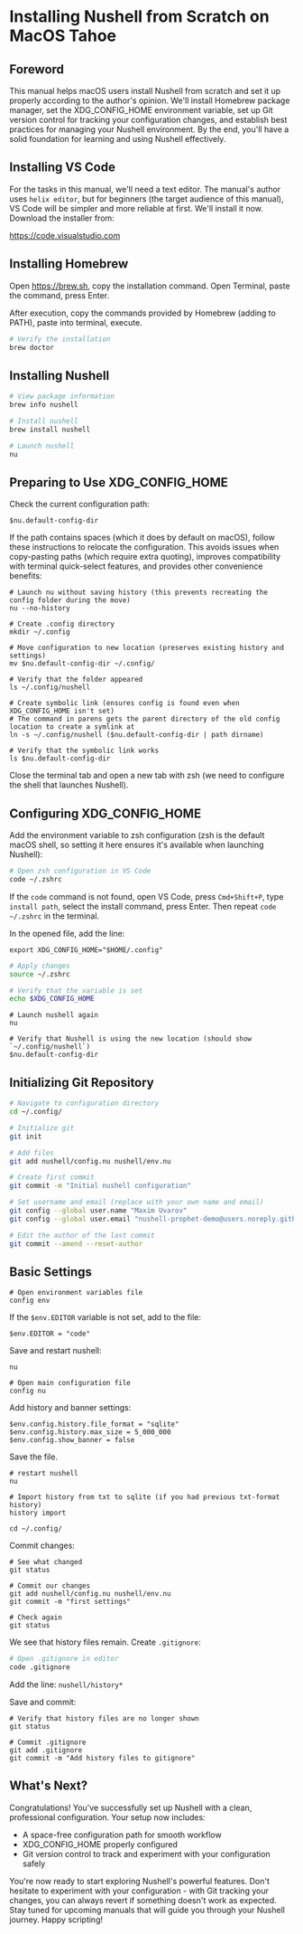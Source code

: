 # Installing Nushell from Scratch on MacOS Tahoe

## Foreword

This manual helps macOS users install Nushell from scratch and set it up properly according to the author's opinion. We'll install Homebrew package manager, set the XDG_CONFIG_HOME environment variable, set up Git version control for tracking your configuration changes, and establish best practices for managing your Nushell environment. By the end, you'll have a solid foundation for learning and using Nushell effectively.

## Installing VS Code

For the tasks in this manual, we'll need a text editor. The manual's author uses `helix editor`, but for beginners (the target audience of this manual), VS Code will be simpler and more reliable at first. We'll install it now. Download the installer from:

https://code.visualstudio.com

## Installing Homebrew

Open https://brew.sh, copy the installation command.
Open Terminal, paste the command, press Enter.

After execution, copy the commands provided by Homebrew (adding to PATH), paste into terminal, execute.

```bash
# Verify the installation
brew doctor
```

## Installing Nushell

```bash
# View package information
brew info nushell

# Install nushell
brew install nushell

# Launch nushell
nu
```

## Preparing to Use XDG_CONFIG_HOME

Check the current configuration path:

```nu
$nu.default-config-dir
```

If the path contains spaces (which it does by default on macOS), follow these instructions to relocate the configuration. This avoids issues when copy-pasting paths (which require extra quoting), improves compatibility with terminal quick-select features, and provides other convenience benefits:

```nu
# Launch nu without saving history (this prevents recreating the config folder during the move)
nu --no-history

# Create .config directory
mkdir ~/.config

# Move configuration to new location (preserves existing history and settings)
mv $nu.default-config-dir ~/.config/

# Verify that the folder appeared
ls ~/.config/nushell

# Create symbolic link (ensures config is found even when XDG_CONFIG_HOME isn't set)
# The command in parens gets the parent directory of the old config location to create a symlink at
ln -s ~/.config/nushell ($nu.default-config-dir | path dirname)

# Verify that the symbolic link works
ls $nu.default-config-dir
```

Close the terminal tab and open a new tab with zsh (we need to configure the shell that launches Nushell).

## Configuring XDG_CONFIG_HOME

Add the environment variable to zsh configuration (zsh is the default macOS shell, so setting it here ensures it's available when launching Nushell):

```bash
# Open zsh configuration in VS Code
code ~/.zshrc
```

If the `code` command is not found, open VS Code, press `Cmd+Shift+P`, type `install path`, select the install command, press Enter. Then repeat `code ~/.zshrc` in the terminal.

In the opened file, add the line:

`export XDG_CONFIG_HOME="$HOME/.config"`

```bash
# Apply changes
source ~/.zshrc

# Verify that the variable is set
echo $XDG_CONFIG_HOME
```

```nu
# Launch nushell again
nu

# Verify that Nushell is using the new location (should show `~/.config/nushell`)
$nu.default-config-dir
```

## Initializing Git Repository

```bash
# Navigate to configuration directory
cd ~/.config/

# Initialize git
git init

# Add files
git add nushell/config.nu nushell/env.nu

# Create first commit
git commit -m "Initial nushell configuration"

# Set username and email (replace with your own name and email)
git config --global user.name "Maxim Uvarov"
git config --global user.email "nushell-prophet-demo@users.noreply.github.com"

# Edit the author of the last commit
git commit --amend --reset-author
```

## Basic Settings

```nu
# Open environment variables file
config env
```

If the `$env.EDITOR` variable is not set, add to the file:

`$env.EDITOR = "code"`

Save and restart nushell:

```nu
nu

# Open main configuration file
config nu
```

Add history and banner settings:

```nu
$env.config.history.file_format = "sqlite"
$env.config.history.max_size = 5_000_000
$env.config.show_banner = false
```

Save the file.

```nu
# restart nushell
nu

# Import history from txt to sqlite (if you had previous txt-format history)
history import

cd ~/.config/
```

Commit changes:

```nu
# See what changed
git status

# Commit our changes
git add nushell/config.nu nushell/env.nu
git commit -m "first settings"

# Check again
git status
```

We see that history files remain. Create `.gitignore`:

```bash
# Open .gitignore in editor
code .gitignore
```

Add the line: `nushell/history*`

Save and commit:

```nu
# Verify that history files are no longer shown
git status

# Commit .gitignore
git add .gitignore
git commit -m "Add history files to gitignore"
```

## What's Next?

Congratulations! You've successfully set up Nushell with a clean, professional configuration. Your setup now includes:
- A space-free configuration path for smooth workflow
- XDG_CONFIG_HOME properly configured
- Git version control to track and experiment with your configuration safely

You're now ready to start exploring Nushell's powerful features. Don't hesitate to experiment with your configuration - with Git tracking your changes, you can always revert if something doesn't work as expected. Stay tuned for upcoming manuals that will guide you through your Nushell journey. Happy scripting!

